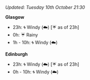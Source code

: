 *Updated: Tuesday 10th October 21:30*

**Glasgow**

* 23h: :cyclone: Windy (:cloud:) [:umbrella: as of 23h]
* 0h: :umbrella: Rainy
* 1h - 10h: :cyclone: Windy (:cloud:)

**Edinburgh**

* 23h: :cyclone: Windy (:cloud:) [:umbrella: as of 23h]
* 0h - 10h: :cyclone: Windy (:cloud:)
